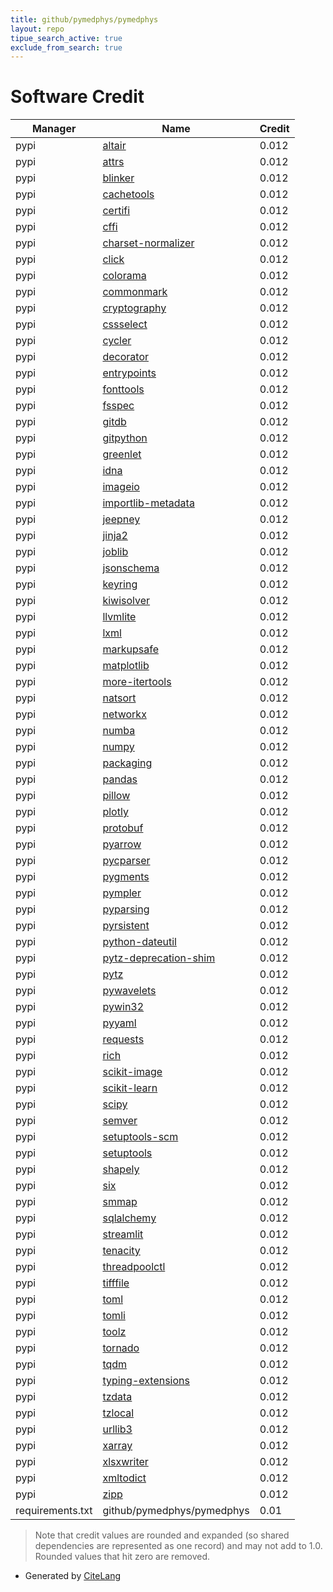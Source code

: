 ```yaml
---
title: github/pymedphys/pymedphys
layout: repo
tipue_search_active: true
exclude_from_search: true
---
```

# Software Credit

|Manager|Name|Credit|
|-------|----|------|
|pypi|[altair](http://altair-viz.github.io)|0.012|
|pypi|[attrs](https://pypi.org/project/attrs)|0.012|
|pypi|[blinker](https://pypi.org/project/blinker)|0.012|
|pypi|[cachetools](https://pypi.org/project/cachetools)|0.012|
|pypi|[certifi](https://pypi.org/project/certifi)|0.012|
|pypi|[cffi](https://pypi.org/project/cffi)|0.012|
|pypi|[charset-normalizer](https://pypi.org/project/charset-normalizer)|0.012|
|pypi|[click](https://pypi.org/project/click)|0.012|
|pypi|[colorama](https://pypi.org/project/colorama)|0.012|
|pypi|[commonmark](https://pypi.org/project/commonmark)|0.012|
|pypi|[cryptography](https://pypi.org/project/cryptography)|0.012|
|pypi|[cssselect](https://pypi.org/project/cssselect)|0.012|
|pypi|[cycler](https://pypi.org/project/cycler)|0.012|
|pypi|[decorator](https://pypi.org/project/decorator)|0.012|
|pypi|[entrypoints](https://pypi.org/project/entrypoints)|0.012|
|pypi|[fonttools](https://pypi.org/project/fonttools)|0.012|
|pypi|[fsspec](https://pypi.org/project/fsspec)|0.012|
|pypi|[gitdb](https://pypi.org/project/gitdb)|0.012|
|pypi|[gitpython](https://pypi.org/project/gitpython)|0.012|
|pypi|[greenlet](https://pypi.org/project/greenlet)|0.012|
|pypi|[idna](https://pypi.org/project/idna)|0.012|
|pypi|[imageio](https://pypi.org/project/imageio)|0.012|
|pypi|[importlib-metadata](https://pypi.org/project/importlib-metadata)|0.012|
|pypi|[jeepney](https://pypi.org/project/jeepney)|0.012|
|pypi|[jinja2](https://pypi.org/project/jinja2)|0.012|
|pypi|[joblib](https://pypi.org/project/joblib)|0.012|
|pypi|[jsonschema](https://pypi.org/project/jsonschema)|0.012|
|pypi|[keyring](https://pypi.org/project/keyring)|0.012|
|pypi|[kiwisolver](https://pypi.org/project/kiwisolver)|0.012|
|pypi|[llvmlite](https://pypi.org/project/llvmlite)|0.012|
|pypi|[lxml](https://pypi.org/project/lxml)|0.012|
|pypi|[markupsafe](https://pypi.org/project/markupsafe)|0.012|
|pypi|[matplotlib](https://pypi.org/project/matplotlib)|0.012|
|pypi|[more-itertools](https://pypi.org/project/more-itertools)|0.012|
|pypi|[natsort](https://pypi.org/project/natsort)|0.012|
|pypi|[networkx](https://pypi.org/project/networkx)|0.012|
|pypi|[numba](https://pypi.org/project/numba)|0.012|
|pypi|[numpy](https://pypi.org/project/numpy)|0.012|
|pypi|[packaging](https://pypi.org/project/packaging)|0.012|
|pypi|[pandas](https://pypi.org/project/pandas)|0.012|
|pypi|[pillow](https://pypi.org/project/pillow)|0.012|
|pypi|[plotly](https://pypi.org/project/plotly)|0.012|
|pypi|[protobuf](https://pypi.org/project/protobuf)|0.012|
|pypi|[pyarrow](https://pypi.org/project/pyarrow)|0.012|
|pypi|[pycparser](https://pypi.org/project/pycparser)|0.012|
|pypi|[pygments](https://pypi.org/project/pygments)|0.012|
|pypi|[pympler](https://pypi.org/project/pympler)|0.012|
|pypi|[pyparsing](https://pypi.org/project/pyparsing)|0.012|
|pypi|[pyrsistent](https://pypi.org/project/pyrsistent)|0.012|
|pypi|[python-dateutil](https://pypi.org/project/python-dateutil)|0.012|
|pypi|[pytz-deprecation-shim](https://pypi.org/project/pytz-deprecation-shim)|0.012|
|pypi|[pytz](https://pypi.org/project/pytz)|0.012|
|pypi|[pywavelets](https://pypi.org/project/pywavelets)|0.012|
|pypi|[pywin32](https://pypi.org/project/pywin32)|0.012|
|pypi|[pyyaml](https://pypi.org/project/pyyaml)|0.012|
|pypi|[requests](https://pypi.org/project/requests)|0.012|
|pypi|[rich](https://pypi.org/project/rich)|0.012|
|pypi|[scikit-image](https://pypi.org/project/scikit-image)|0.012|
|pypi|[scikit-learn](https://pypi.org/project/scikit-learn)|0.012|
|pypi|[scipy](https://pypi.org/project/scipy)|0.012|
|pypi|[semver](https://pypi.org/project/semver)|0.012|
|pypi|[setuptools-scm](https://pypi.org/project/setuptools-scm)|0.012|
|pypi|[setuptools](https://pypi.org/project/setuptools)|0.012|
|pypi|[shapely](https://pypi.org/project/shapely)|0.012|
|pypi|[six](https://pypi.org/project/six)|0.012|
|pypi|[smmap](https://pypi.org/project/smmap)|0.012|
|pypi|[sqlalchemy](https://pypi.org/project/sqlalchemy)|0.012|
|pypi|[streamlit](https://pypi.org/project/streamlit)|0.012|
|pypi|[tenacity](https://pypi.org/project/tenacity)|0.012|
|pypi|[threadpoolctl](https://pypi.org/project/threadpoolctl)|0.012|
|pypi|[tifffile](https://pypi.org/project/tifffile)|0.012|
|pypi|[toml](https://pypi.org/project/toml)|0.012|
|pypi|[tomli](https://pypi.org/project/tomli)|0.012|
|pypi|[toolz](https://pypi.org/project/toolz)|0.012|
|pypi|[tornado](https://pypi.org/project/tornado)|0.012|
|pypi|[tqdm](https://pypi.org/project/tqdm)|0.012|
|pypi|[typing-extensions](https://pypi.org/project/typing-extensions)|0.012|
|pypi|[tzdata](https://pypi.org/project/tzdata)|0.012|
|pypi|[tzlocal](https://pypi.org/project/tzlocal)|0.012|
|pypi|[urllib3](https://pypi.org/project/urllib3)|0.012|
|pypi|[xarray](https://pypi.org/project/xarray)|0.012|
|pypi|[xlsxwriter](https://pypi.org/project/xlsxwriter)|0.012|
|pypi|[xmltodict](https://pypi.org/project/xmltodict)|0.012|
|pypi|[zipp](https://pypi.org/project/zipp)|0.012|
|requirements.txt|github/pymedphys/pymedphys|0.01|


> Note that credit values are rounded and expanded (so shared dependencies are represented as one record) and may not add to 1.0. Rounded values that hit zero are removed.


- Generated by [CiteLang](https://github.com/vsoch/citelang)
